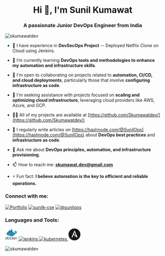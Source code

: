 <h1 align="center">Hi 👋, I'm Sunil Kumawat</h1>
<h3 align="center">A passionate Junior DevOps Engineer from India</h3>

<p align="left"> <img src="https://komarev.com/ghpvc/?username=skumawatdev&label=Profile%20views&color=0e75b6&style=flat" alt="skumawatdev" /> </p>

- 🔭 I have experience in **DevSecOps Project** -- Deployed Netflix Clone on Cloud using Jenkins.

- 🌱 I’m currently learning **DevOps tools and methodologies to enhance my automation and infrastructure skills**.

- 👯 I'm open to collaborating on projects related to **automation, CI/CD, and cloud deployments**, particularly those that involve **configuring infrastructure as code**.

- 🤝 I'm seeking assistance with projects focused on **scaling and optimizing cloud infrastructure**, leveraging cloud providers like AWS, Azure, and GCP.

- 👨‍💻 All of my projects are available at [https://github.com/Skumawatdev/](https://github.com/Skumawatdev/)

- 📝 I regularly write articles on [https://hashnode.com/@SunilOps](https://hashnode.com/@SunilOps) about **DevOps best practices** and **infrastructure as code**.

- 💬 Ask me about **DevOps principles, automation, and infrastructure provisioning**.

- 📫 How to reach me: **skumawat.dev@gmail.com**

- ⚡ Fun fact: **I believe automation is the key to efficient and reliable operations.**

<h3 align="left">Connect with me:</h3>
<p align="left">
<a href="https://your-portfolio-link-here" target="blank"><img align="center" src="https://your-portfolio-icon-url" alt="Portfolio" height="30" width="40" /></a>
<a href="https://linkedin.com/in/sunilk-cse" target="blank"><img align="center" src="https://raw.githubusercontent.com/rahuldkjain/github-profile-readme-generator/master/src/images/icons/Social/linked-in-alt.svg" alt="sunilk-cse" height="30" width="40" /></a>
<a href="https://hashnode.com/@sunilops" target="blank"><img align="center" src="https://raw.githubusercontent.com/rahuldkjain/github-profile-readme-generator/master/src/images/icons/Social/hashnode.svg" alt="@sunilops" height="30" width="40" /></a>
  
</p>

<h3 align="left">Languages and Tools:</h3>
<p align="left"> 
<a href="https://www.docker.com/" target="_blank" rel="noreferrer"> <img src="https://raw.githubusercontent.com/devicons/devicon/master/icons/docker/docker-original-wordmark.svg" alt="docker" width="40" height="40"/> </a>
<a href="https://www.jenkins.io" target="_blank" rel="noreferrer"> <img src="https://www.vectorlogo.zone/logos/jenkins/jenkins-icon.svg" alt="jenkins" width="40" height="40"/> </a>
<a href="https://kubernetes.io" target="_blank" rel="noreferrer"> <img src="https://www.vectorlogo.zone/logos/kubernetes/kubernetes-icon.svg" alt="kubernetes" width="40" height="40"/> </a>
<a href="https://www.ansible.com/" target="_blank" rel="noreferrer"> <img src="https://raw.githubusercontent.com/devicons/devicon/master/icons/ansible/ansible-original.svg" alt="ansible" width="40" height="40"/> </a>
</p>

<p><img align="center" src="https://github-readme-stats.vercel.app/api/top-langs?username=skumawatdev&show_icons=true&locale=en&layout=compact" alt="skumawatdev" /></p>
